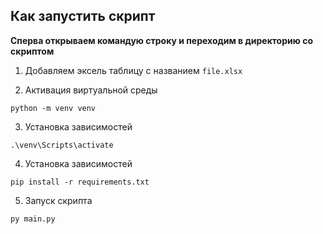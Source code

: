 ## Как запустить скрипт

**Сперва открываем командую строку и переходим в директорию со скриптом**

1. Добавляем эксель таблицу с названием `file.xlsx`

2. Активация виртуальной среды
```
python -m venv venv
```
3. Установка зависимостей
```
.\venv\Scripts\activate
```
4. Установка зависимостей
```
pip install -r requirements.txt
```
5. Запуск скрипта 
```
py main.py
```